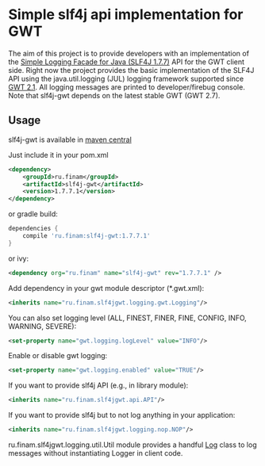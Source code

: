 Simple slf4j api implementation for GWT
===

The aim of this project is to provide developers with an implementation of the
[Simple Logging Facade for Java (SLF4J 1.7.7)](http://www.slf4j.org/) API for the GWT client side.
Right now the project provides the basic implementation of the SLF4J API using the java.util.logging (JUL)
logging framework supported since [GWT 2.1](http://www.gwtproject.org/). All logging messages are printed to developer/firebug console.
Note that slf4j-gwt depends on the latest stable GWT (GWT 2.7).

Usage
---
slf4j-gwt is available in [maven central](http://search.maven.org/#artifactdetails%7Cru.finam%7Cslf4j-gwt%7C1.7.7.1%7Cjar)

Just include it in your pom.xml
```xml
<dependency>
    <groupId>ru.finam</groupId>
    <artifactId>slf4j-gwt</artifactId>
    <version>1.7.7.1</version>
</dependency>
```
or gradle build:
```groovy
dependencies {
    compile 'ru.finam:slf4j-gwt:1.7.7.1'
}
```

or ivy:
```xml
<dependency org="ru.finam" name="slf4j-gwt" rev="1.7.7.1" />
```

Add dependency in your gwt module descriptor (*.gwt.xml):
```xml
<inherits name="ru.finam.slf4jgwt.logging.gwt.Logging"/>
```

You can also set logging level (ALL, FINEST, FINER, FINE, CONFIG, INFO, WARNING, SEVERE):
```xml
<set-property name="gwt.logging.logLevel" value="INFO"/>
```

Enable or disable gwt logging:
```xml
<set-property name="gwt.logging.enabled" value="TRUE"/>
```

If you want to provide slf4j API (e.g., in library module):
```xml
<inherits name="ru.finam.slf4jgwt.api.API"/>
```

If you want to provide slf4j but to not log anything in your application:
```xml
<inherits name="ru.finam.slf4jgwt.logging.nop.NOP"/>
```

ru.finam.slf4jgwt.logging.util.Util module provides a handful [Log](https://github.com/FinamTrade/slf4j-gwt/blob/master/src/main/java/ru/finam/slf4jgwt/logging/util/Log.java) class to
log messages without instantiating Logger in client code.
